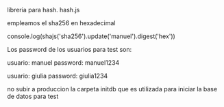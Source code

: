 libreria para hash. hash.js

empleamos el sha256 en hexadecimal

console.log(shajs('sha256').update('manuel').digest('hex'))

Los password de los usuarios para test son:

usuario: manuel
password: manuel1234

usuario: giulia
password: giulia1234

no subir a produccion la carpeta initdb que es utilizada para iniciar la base de datos para test

